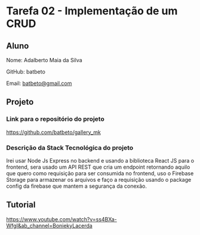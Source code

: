 # Tarefa 02 - Implementação de um CRUD
## Aluno

Nome: Adalberto Maia da Silva

GitHub: batbeto

Email: batbeto@gmail.com


## Projeto

### Link para o repositório do projeto

https://github.com/batbeto/gallery_mk

### Descrição da Stack Tecnológica do projeto
Irei usar Node Js Express no backend e usando a biblioteca React JS para o frontend, sera usado um API REST que cria um endpoint retornando aquilo que quero como requisição para ser consumida no frontend, uso o Firebase Storage para armazenar os arquivos e faço a requisição usando o package config da firebase que mantem a segurança da conexão.

## Tutorial

https://www.youtube.com/watch?v=ss4BXa-WfgI&ab_channel=BoniekyLacerda
